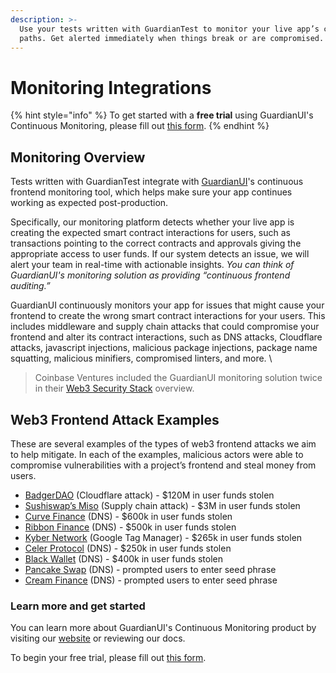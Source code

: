 ```yaml
---
description: >-
  Use your tests written with GuardianTest to monitor your live app’s critical
  paths. Get alerted immediately when things break or are compromised.
---
```


# Monitoring Integrations

{% hint style="info" %}
To get started with a **free trial** using GuardianUI's Continuous Monitoring, please fill out [this form](https://airtable.com/shr5P7WXayIw9zN1R).
{% endhint %}

## Monitoring Overview

Tests written with GuardianTest integrate with [GuardianUI](https://www.guardianui.com/)'s continuous frontend monitoring tool, which helps make sure your app continues working as expected post-production.&#x20;

Specifically, our monitoring platform detects whether your live app is creating the expected smart contract interactions for users, such as transactions pointing to the correct contracts and approvals giving the appropriate access to user funds. If our system detects an issue, we will alert your team in real-time with actionable insights. _You can think of GuardianUI's monitoring solution as providing “continuous frontend auditing.”_

GuardianUI continuously monitors your app for issues that might cause your frontend to create the wrong smart contract interactions for your users. This includes middleware and supply chain attacks that could compromise your frontend and alter its contract interactions, such as DNS attacks, Cloudflare attacks, javascript injections, malicious package injections, package name squatting, malicious minifiers, compromised linters, and more. \


> Coinbase Ventures included the GuardianUI monitoring solution twice in their [Web3 Security Stack](https://twitter.com/jonathankingvc/status/1630599229189046276?s=20) overview.

## Web3 Frontend Attack Examples

These are several examples of the types of web3 frontend attacks we aim to help mitigate. In each of the examples, malicious actors were able to compromise vulnerabilities with a project’s frontend and steal money from users.&#x20;

* [BadgerDAO](https://www.coindesk.com/business/2021/12/02/badger-dao-protocol-suffers-10m-exploit/) (Cloudflare attack) - $120M in user funds stolen
* [Sushiswap’s Miso](https://www.coindesk.com/business/2021/09/17/3m-in-ether-stolen-from-sushiswaps-miso-launchpad/) (Supply chain attack) - $3M in user funds stolen
* [Curve Finance](https://cointelegraph.com/news/curve-finance-exploit-experts-dissect-what-went-wrong) (DNS) - $600k in user funds stolen
* [Ribbon Finance](https://twitter.com/ribbonfinance/status/1540250826156871681?lang=en) (DNS) - $500k in user funds stolen
* [Kyber Network](https://decrypt.co/108831/defi-exchange-kyberswap-suffers-265000-frontend-exploit) (Google Tag Manager) - $265k in user funds stolen
* [Celer Protocol](https://cryptopotato.com/an-estimated-128-eth-lost-in-the-celer-protocol-dns-attack/) (DNS) - $250k in user funds stolen
* [Black Wallet](https://www.trendmicro.com/vinfo/es/security/news/cybercrime-and-digital-threats/-attackers-hijack-dns-entry-of-stellar-lumen-wallet-application-blackwallet) (DNS) - $400k in user funds stolen
* [Pancake Swap](https://decrypt.co/61431/pancakeswap-hacked) (DNS) - prompted users to enter seed phrase
* [Cream Finance](https://thedefiant.io/social-tokens-get-rolled-on/) (DNS) - prompted users to enter seed phrase

### &#x20;Learn more and get started

You can learn more about GuardianUI's Continuous Monitoring product by visiting our [website](https://www.guardianui.com/) or reviewing our docs.

To begin your free trial, please fill out [this form](https://airtable.com/shr5P7WXayIw9zN1R).
